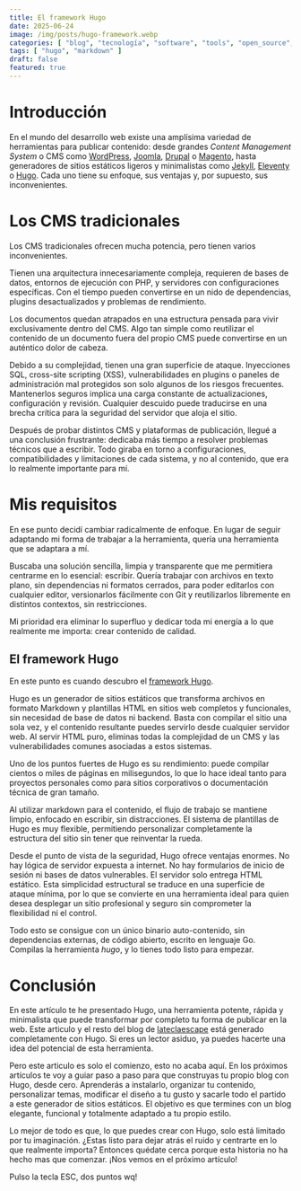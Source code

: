 ```yaml
---
title: El framework Hugo
date: 2025-06-24
image: /img/posts/hugo-framework.webp
categories: [ "blog", "tecnología", "software", "tools", "open_source", "free_software", "CMS" ]
tags: [ "hugo", "markdown" ]
draft: false
featured: true
---
```


# Introducción

En el mundo del desarrollo web existe una amplísima variedad de herramientas para publicar contenido: desde grandes *Content Management System* o CMS como [WordPress](https://wordpress.com/), [Joomla](https://www.joomla.org/), [Drupal](https://new.drupal.org/) o [Magento](https://magento-opensource.com/), hasta generadores de sitios estáticos ligeros y minimalistas como [Jekyll](https://jekyllrb.com/), [Eleventy](https://www.11ty.dev/) o [Hugo](https://gohugo.io/). Cada uno tiene su enfoque, sus ventajas y, por supuesto, sus inconvenientes.

# Los CMS tradicionales

Los CMS tradicionales ofrecen mucha potencia, pero tienen varios inconvenientes.

Tienen una arquitectura innecesariamente compleja, requieren de bases de datos, entornos de ejecución con PHP, y servidores con configuraciones específicas. Con el tiempo pueden convertirse en un nido de dependencias, plugins desactualizados y problemas de rendimiento.

Los documentos quedan atrapados en una estructura pensada para vivir exclusivamente dentro del CMS. Algo tan simple como reutilizar el contenido de un documento fuera del propio CMS puede convertirse en un auténtico dolor de cabeza.

Debido a su complejidad, tienen una gran superficie de ataque. Inyecciones SQL, cross-site scripting (XSS), vulnerabilidades en plugins o paneles de administración mal protegidos son solo algunos de los riesgos frecuentes. Mantenerlos seguros implica una carga constante de actualizaciones, configuración y revisión. Cualquier descuido puede traducirse en una brecha crítica para la seguridad del servidor que aloja el sitio.

Después de probar distintos CMS y plataformas de publicación, llegué a una conclusión frustrante: dedicaba más tiempo a resolver problemas técnicos que a escribir. Todo giraba en torno a configuraciones, compatibilidades y limitaciones de cada sistema, y no al contenido, que era lo realmente importante para mí.

# Mis requisitos

En ese punto decidí cambiar radicalmente de enfoque. En lugar de seguir adaptando mi forma de trabajar a la herramienta, quería una herramienta que se adaptara a mí.

Buscaba una solución sencilla, limpia y transparente que me permitiera centrarme en lo esencial: escribir. Quería trabajar con archivos en texto plano, sin dependencias ni formatos cerrados, para poder editarlos con cualquier editor, versionarlos fácilmente con Git y reutilizarlos libremente en distintos contextos, sin restricciones.

Mi prioridad era eliminar lo superfluo y dedicar toda mi energía a lo que realmente me importa: crear contenido de calidad.

## El framework Hugo

En este punto es cuando descubro el [framework Hugo](https://gohugo.io/).

Hugo es un generador de sitios estáticos que transforma archivos en formato Markdown y plantillas HTML en sitios web completos y funcionales, sin necesidad de base de datos ni backend. Basta con compilar el sitio una sola vez, y el contenido resultante puedes servirlo desde cualquier servidor web. Al servir HTML puro, eliminas todas la complejidad de un CMS y las vulnerabilidades comunes asociadas a estos sistemas.

Uno de los puntos fuertes de Hugo es su rendimiento: puede compilar cientos o miles de páginas en milisegundos, lo que lo hace ideal tanto para proyectos personales como para sitios corporativos o documentación técnica de gran tamaño.

Al utilizar markdown para el contenido, el flujo de trabajo se mantiene limpio, enfocado en escribir, sin distracciones. El sistema de plantillas de Hugo es muy flexible, permitiendo personalizar completamente la estructura del sitio sin tener que reinventar la rueda.

Desde el punto de vista de la seguridad, Hugo ofrece ventajas enormes. No hay lógica de servidor expuesta a internet. No hay formularios de inicio de sesión ni bases de datos vulnerables. El servidor solo entrega HTML estático. Esta simplicidad estructural se traduce en una superficie de ataque mínima, por lo que se convierte en una herramienta ideal para quien desea desplegar un sitio profesional y seguro sin comprometer la flexibilidad ni el control.

Todo esto se consigue con un único binario auto-contenido, sin dependencias externas, de código abierto, escrito en lenguaje Go. Compilas la herramienta *hugo*, y lo tienes todo listo para empezar.

# Conclusión

En este artículo te he presentado Hugo, una herramienta potente, rápida y minimalista que puede transformar por completo tu forma de publicar en la web. Este articulo y el resto del blog de [lateclaescape](https://www.lateclaescape.com) está generado completamente con Hugo. Si eres un lector asiduo, ya puedes hacerte una idea del potencial de esta herramienta.

Pero este articulo es solo el comienzo, esto no acaba aquí. En los próximos artículos te voy a guiar paso a paso para que construyas tu propio blog con Hugo, desde cero. Aprenderás a instalarlo, organizar tu contenido, personalizar temas, modificar el diseño a tu gusto y sacarle todo el partido a este generador de sitios estáticos. El objetivo es que termines con un blog elegante, funcional y totalmente adaptado a tu propio estilo.

Lo mejor de todo es que, lo que puedes crear con Hugo, solo está limitado por tu imaginación. ¿Estas listo para dejar atrás el ruido y centrarte en lo que realmente importa? Entonces quédate cerca porque esta historia no ha hecho mas que comenzar. ¡Nos vemos en el próximo artículo!

Pulso la tecla ESC, dos puntos wq!

